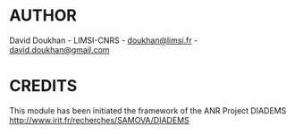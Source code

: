 AUTHOR
=======

David Doukhan - LIMSI-CNRS - doukhan@limsi.fr - david.doukhan@gmail.com

CREDITS
=======

This module has been initiated the framework of the ANR Project DIADEMS
http://www.irit.fr/recherches/SAMOVA/DIADEMS
